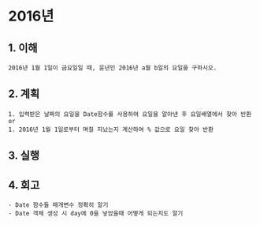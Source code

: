 # 2016년

## 1. 이해
    2016년 1월 1일이 금요일일 때, 윤년인 2016년 a월 b일의 요일을 구하시오.

## 2. 계획
    1. 입력받은 날짜의 요일을 Date함수를 사용하여 요일을 알아낸 후 요일배열에서 찾아 반환
    or 
    1. 2016년 1월 1일로부터 며칠 지났는지 계산하여 % 값으로 요일 찾아 반환

## 3. 실행

## 4. 회고
    - Date 함수들 매개변수 정확히 알기
    - Date 객체 생성 시 day에 0을 넣었을때 어떻게 되는지도 알기